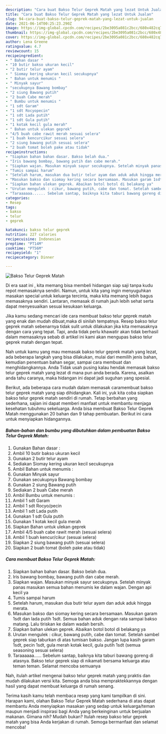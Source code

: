```yaml
---
description: "Cara buat Bakso Telur Geprek Matah yang lezat Untuk Jualan"
title: "Cara buat Bakso Telur Geprek Matah yang lezat Untuk Jualan"
slug: 94-cara-buat-bakso-telur-geprek-matah-yang-lezat-untuk-jualan
date: 2021-06-14T00:25:23.290Z
image: https://img-global.cpcdn.com/recipes/2be3095a081c2bcc/680x482cq70/bakso-telur-geprek-matah-foto-resep-utama.jpg
thumbnail: https://img-global.cpcdn.com/recipes/2be3095a081c2bcc/680x482cq70/bakso-telur-geprek-matah-foto-resep-utama.jpg
cover: https://img-global.cpcdn.com/recipes/2be3095a081c2bcc/680x482cq70/bakso-telur-geprek-matah-foto-resep-utama.jpg
author: Lena Greene
ratingvalue: 4.7
reviewcount: 15
recipeingredient:
- " Bahan dasar "
- "10 butir bakso ukuran kecil"
- "2 butir telur ayam"
- " Siomay kering ukuran kecil secukupnya"
- " Bahan untuk menumis "
- " Minyak sayur"
- "secukupnya Bawang bombay"
- "2 siung Bawang putih"
- "2 buah Cabe merah"
- " Bumbu untuk menumis "
- "1 sdt Garam"
- "1 sdt Rocyopecin"
- "1 sdt Lada putih"
- "1 sdt Gula putih"
- "1 kotak kecil gula merah"
- " Bahan untuk ulekan geprek"
- "4/5 buah cabe rawit merah sesuai selera"
- "1 buah kencurcikur sesuai selera"
- "2 siung bawang putih sesuai selera"
- "2 buah tomat boleh pake atau tidak"
recipeinstructions:
- "Siapkan bahan bahan dasar. Bakso belah dua."
- "Iris bawang bombay, bawang putih dan cabe merah."
- "Siapkan wajan. Masukan minyak sayur secukupnya. Setelah minyak panas masukan semua bahan menumis ke dalam wajan. Dengan api kecil ya"
- "Tumis sampai harum"
- "Setelah harum, masukan dua butir telur ayam dan aduk aduk hingga merata."
- "Masukan bakso dan siomay kering secara bersamaan. Masukan garam 1sdt dan lada putih 1sdt. Semua bahan aduk dengan rata sampai bakso matang. Lalu tiriskan ke dalam wadah bersih."
- "Siapkan bahan ulekan geprek. Abaikan botol botol di belakang ya"
- "Urutan mengulek : cikur, bawang putih, cabe dan tomat. Setelah sambel geprek siap taburkan di atas tumisan bakso. Jangan lupa kasih garam 1sdt, pecin 1sdt, gula merah kotak kecil, gula putih 1sdt (semua seasoning sesuai selera)"
- "Taraaaaaa...... Sebelum santap, baiknya kita taburi bawang goreng di atasnya. Bakso telur geprek siap di nikamati bersama keluarga atau teman teman. Selamat mencoba semuanya"
categories:
- Resep
tags:
- bakso
- telur
- geprek

katakunci: bakso telur geprek 
nutrition: 227 calories
recipecuisine: Indonesian
preptime: "PT14M"
cooktime: "PT56M"
recipeyield: "1"
recipecategory: Dinner

---
```



![Bakso Telur Geprek Matah](https://img-global.cpcdn.com/recipes/2be3095a081c2bcc/680x482cq70/bakso-telur-geprek-matah-foto-resep-utama.jpg)

Di era  saat ini , kita memang bisa membeli hidangan siap saji tanpa kudu repot memasaknya sendiri. Namun, untuk kita yang ingin menyuguhkan masakan special untuk keluarga tercinta, maka kita memang lebih bagus memasaknya sendiri. Lantaran, memasak di rumah jauh lebih sehat serta dapat menyesuaikan sesuai kesukaan keluarga.

Jika kamu sedang mencari ide cara membuat bakso telur geprek matah yang enak dan mudah dibuat,maka di sinilah tempatnya. Resep bakso telur geprek matah  sebenarnya tidak sulit untuk dilakukan jika kita memasaknya dengan cara yang tepat. Tapi, anda tidak perlu khawatir akan tidak berhasil dalam memasaknya 
sebab di artikel ini kami akan mengupas bakso telur geprek matah dengan tepat.  



Nah untuk kamu yang mau memasak bakso telur geprek matah yang lezat, ada beberapa langkah yang bisa dilakukan, mulai dari memilih jenis bahan, kemudian penentuan bahan segar, sampai cara membuat dan menghidangkannya. Anda Tidak usah pusing kalau hendak memasak bakso telur geprek matah yang lezat di mana pun anda berada. Karena, asalkan anda  tahu caranya, maka hidangan ini dapat jadi suguhan yang spesial.

Berikut, ada beberapa cara mudah dalam memasak caramembuat bakso telur geprek matah yang siap dihidangkan. Kali ini, yuk kita coba siapkan bakso telur geprek matah sendiri di rumah. Tetap berbahan yang sederhana, sajian ini dapat memberi manfaat untuk membantu menjaga kesehatan tubuhmu sekeluarga. Anda bisa membuat Bakso Telur Geprek Matah menggunakan 20 bahan dan 9 tahap pembuatan. Berikut ini cara untuk menyiapkan hidangannya.

<!--inarticleads1-->

##### Bahan-bahan dan bumbu yang dibutuhkan dalam pembuatan Bakso Telur Geprek Matah:

1. Gunakan  Bahan dasar :
1. Ambil 10 butir bakso ukuran kecil
1. Gunakan 2 butir telur ayam
1. Sediakan  Siomay kering ukuran kecil secukupnya
1. Ambil  Bahan untuk menumis :
1. Gunakan  Minyak sayur
1. Gunakan secukupnya Bawang bombay
1. Gunakan 2 siung Bawang putih
1. Sediakan 2 buah Cabe merah
1. Ambil  Bumbu untuk menumis :
1. Ambil 1 sdt Garam
1. Ambil 1 sdt Rocyo/pecin
1. Ambil 1 sdt Lada putih
1. Gunakan 1 sdt Gula putih
1. Gunakan 1 kotak kecil gula merah
1. Siapkan  Bahan untuk ulekan geprek
1. Ambil 4/5 buah cabe rawit merah (sesuai selera)
1. Ambil 1 buah kencur/cikur (sesuai selera)
1. Siapkan 2 siung bawang putih (sesuai selera)
1. Siapkan 2 buah tomat (boleh pake atau tidak)




<!--inarticleads2-->

##### Cara membuat Bakso Telur Geprek Matah:

1. Siapkan bahan bahan dasar. Bakso belah dua.
1. Iris bawang bombay, bawang putih dan cabe merah.
1. Siapkan wajan. Masukan minyak sayur secukupnya. Setelah minyak panas masukan semua bahan menumis ke dalam wajan. Dengan api kecil ya
1. Tumis sampai harum
1. Setelah harum, masukan dua butir telur ayam dan aduk aduk hingga merata.
1. Masukan bakso dan siomay kering secara bersamaan. Masukan garam 1sdt dan lada putih 1sdt. Semua bahan aduk dengan rata sampai bakso matang. Lalu tiriskan ke dalam wadah bersih.
1. Siapkan bahan ulekan geprek. Abaikan botol botol di belakang ya
1. Urutan mengulek : cikur, bawang putih, cabe dan tomat. Setelah sambel geprek siap taburkan di atas tumisan bakso. Jangan lupa kasih garam 1sdt, pecin 1sdt, gula merah kotak kecil, gula putih 1sdt (semua seasoning sesuai selera)
1. Taraaaaaa...... Sebelum santap, baiknya kita taburi bawang goreng di atasnya. Bakso telur geprek siap di nikamati bersama keluarga atau teman teman. Selamat mencoba semuanya




Nah, itulah artikel mengenai  bakso telur geprek matah  yang praktis dan mudah dilakukan versi kita. Semoga anda bisa mempraktekkannya dengan hasil yang dapat membuat keluarga di rumah senang. 

Terima kasih kamu telah membaca resep yang kami tampilkan di sini. Harapan kami, olahan  Bakso Telur Geprek Matah sederhana di atas dapat membantu Anda menyiapkan masakan yang sedap untuk keluarga/teman maupun menjadi inspirasi bagi Anda yang berkeinginan untuk berjualan makanan. Gimana nih? Mudah bukan? Itulah resep bakso telur geprek matah yang bisa Anda kerjakan di rumah. Semoga bermanfaat dan selamat mencoba!

